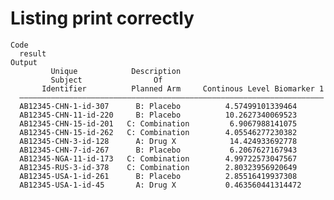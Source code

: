 # Listing print correctly

    Code
      result
    Output
             Unique            Description                                
             Subject                Of                                    
           Identifier          Planned Arm     Continous Level Biomarker 1
      ————————————————————————————————————————————————————————————————————
      AB12345-CHN-1-id-307      B: Placebo          4.57499101339464      
      AB12345-CHN-11-id-220     B: Placebo          10.2627340069523      
      AB12345-CHN-15-id-201   C: Combination         6.9067988141075      
      AB12345-CHN-15-id-262   C: Combination        4.05546277230382      
      AB12345-CHN-3-id-128      A: Drug X            14.424933692778      
      AB12345-CHN-7-id-267      B: Placebo           6.2067627167943      
      AB12345-NGA-11-id-173   C: Combination        4.99722573047567      
      AB12345-RUS-3-id-378    C: Combination        2.80323956920649      
      AB12345-USA-1-id-261      B: Placebo          2.85516419937308      
      AB12345-USA-1-id-45       A: Drug X           0.463560441314472     

